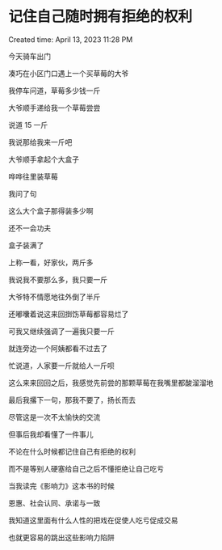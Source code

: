 # 记住自己随时拥有拒绝的权利

Created time: April 13, 2023 11:28 PM

今天骑车出门

凑巧在小区门口遇上一个买草莓的大爷

我停车问道，草莓多少钱一斤

大爷顺手递给我一个草莓尝尝

说道 15 一斤

我说那给我来一斤吧

大爷顺手拿起个大盒子

哗哗往里装草莓

我问了句

这么大个盒子那得装多少啊

还不一会功夫

盒子装满了

上称一看，好家伙，两斤多

我说我不要那么多，我只要一斤

大爷特不情愿地往外倒了半斤

还嘟囔着说这来回捯饬草莓都容易烂了

可我又继续强调了一遍我只要一斤

就连旁边一个阿姨都看不过去了

忙说道，人家要一斤就给人一斤呗

这么来来回回之后，我感觉先前尝的那颗草莓在我嘴里都酸溜溜地

最后我撂下一句，那我不要了，扬长而去

尽管这是一次不太愉快的交流

但事后我却看懂了一件事儿

不论在什么时候都记住自己有拒绝的权利

而不是等别人硬塞给自己之后不懂拒绝让自己吃亏

当我读完《影响力》这本书的时候

恩惠、社会认同、承诺与一致

我知道这里面有什么人性的把戏在促使人吃亏促成交易

也就更容易的跳出这些影响力陷阱